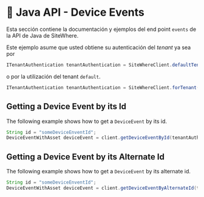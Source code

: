 # :book: Java API - Device Events

<Seo/>

Esta sección contiene la documentación y ejemplos del end point `events` de la API de Java de SiteWhere.

Este ejemplo asume que usted obtiene su autenticación del *tenant* ya sea por

```java
ITenantAuthentication tenantAuthentication = SiteWhereClient.defaultTenant();
```

o por la utilización del tenant `default`.

```java
ITenantAuthentication tenantAuthentication = SiteWhereClient.forTenant("token", "auth");
```

## Getting a Device Event by its Id

The following example shows how to get a `DeviceEvent` by its id.

```java
String id = "someDeviceEnventId";
DeviceEventWithAsset deviceEvent = client.getDeviceEventById(tenantAuthentication, id);
```

## Getting a Device Event by its Alternate Id

The following example shows how to get a `DeviceEvent` by its alternate id.

```java
String id = "someDeviceEnventId";
DeviceEventWithAsset deviceEvent = client.getDeviceEventByAlternateId(tenantAuthentication, id);
```
